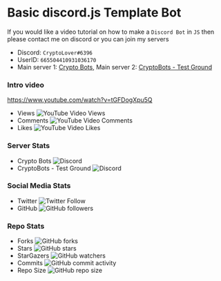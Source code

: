 #  Basic discord.js Template Bot


If you would like a video tutorial on how to make a `Discord Bot` in `JS` then please contact me on discord or you can join my servers

* Discord: `CryptoLover#6396` 
* UserID: `665504410931036170`
* Main server 1: [Crypto Bots](https://discord.gg/9ZKxG7Y), Main server 2: [CryptoBots - Test Ground](https://discord.gg/YJyYTTe)

### Intro video 
https://www.youtube.com/watch?v=tGFDogXpu5Q
* Views ![YouTube Video Views](https://img.shields.io/youtube/views/tGFDogXpu5Q?style=social)
* Comments ![YouTube Video Comments](https://img.shields.io/youtube/comments/tGFDogXpu5Q?style=social)
* Likes ![YouTube Video Likes](https://img.shields.io/youtube/likes/tGFDogXpu5Q?style=social)


### Server Stats
* Crypto Bots ![Discord](https://img.shields.io/discord/665525153052229673) 
* CryptoBots - Test Ground ![Discord](https://img.shields.io/discord/668058672743579658)

### Social Media Stats
* Twitter ![Twitter Follow](https://img.shields.io/twitter/follow/CryptoLover705?style=social)
* GitHub ![GitHub followers](https://img.shields.io/github/followers/CryptoLover705?style=social)

### Repo Stats
* Forks ![GitHub forks](https://img.shields.io/github/forks/CryptoLover705/discord.js_TemplateBot-Tutorial_Series?style=social)
* Stars ![GitHub stars](https://img.shields.io/github/stars/CryptoLover705/discord.js_TemplateBot-Tutorial_Series?style=social)
* StarGazers ![GitHub watchers](https://img.shields.io/github/watchers/CryptoLover705/discord.js_TemplateBot-Tutorial_Series?style=social)
* Commits ![GitHub commit activity](https://img.shields.io/github/commit-activity/y/CryptoLover705/discord.js_TemplateBot-Tutorial_Series)
* Repo Size ![GitHub repo size](https://img.shields.io/github/repo-size/CryptoLover705/discord.js_TemplateBot-Tutorial_Series)
 
